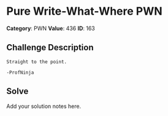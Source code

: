 # Pure Write-What-Where PWN
**Category**: PWN
**Value**: 436
**ID**: 163

## Challenge Description
```
Straight to the point.

-ProfNinja
```

## Solve
Add your solution notes here.
